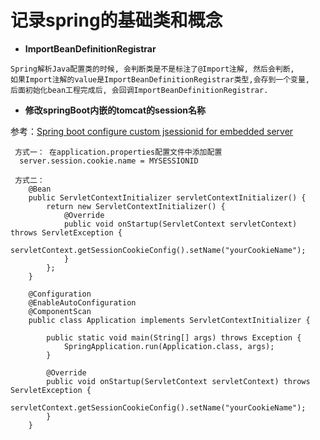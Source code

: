 # 记录spring的基础类和概念

- **ImportBeanDefinitionRegistrar**

```
Spring解析Java配置类的时候, 会判断类是不是标注了@Import注解, 然后会判断,
如果Import注解的value是ImportBeanDefinitionRegistrar类型,会存到一个变量,
后面初始化bean工程完成后, 会回调ImportBeanDefinitionRegistrar.
```

- **修改springBoot内嵌的tomcat的session名称**

参考：[Spring boot configure custom jsessionid for embedded server](https://stackoverflow.com/questions/25918556/spring-boot-configure-custom-jsessionid-for-embedded-server)
```
 方式一： 在application.properties配置文件中添加配置
  server.session.cookie.name = MYSESSIONID

 方式二：
 	@Bean
	public ServletContextInitializer servletContextInitializer() {
		return new ServletContextInitializer() {
			@Override
			public void onStartup(ServletContext servletContext) throws ServletException {
				servletContext.getSessionCookieConfig().setName("yourCookieName");
			}
		};
	}

	@Configuration
	@EnableAutoConfiguration
	@ComponentScan
	public class Application implements ServletContextInitializer {

		public static void main(String[] args) throws Exception {
			SpringApplication.run(Application.class, args);
		}

		@Override
		public void onStartup(ServletContext servletContext) throws ServletException {
			servletContext.getSessionCookieConfig().setName("yourCookieName");
		}
	}
```
